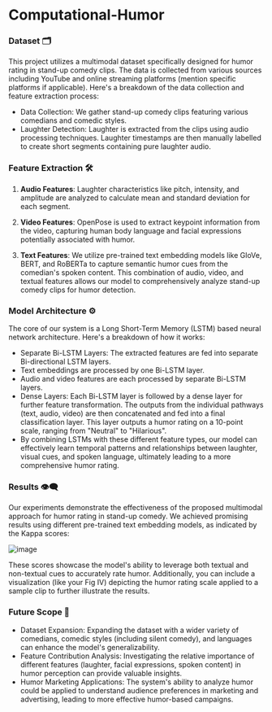 # Computational-Humor

### Dataset 🗂️
This project utilizes a multimodal dataset specifically designed for humor rating in stand-up comedy clips. The data is collected from various sources including YouTube and online streaming platforms (mention specific platforms if applicable). Here's a breakdown of the data collection and feature extraction process:

- Data Collection: We gather stand-up comedy clips featuring various comedians and comedic styles.
- Laughter Detection: Laughter is extracted from the clips using audio processing techniques. Laughter timestamps are then manually labelled to create short segments containing pure laughter audio.


### Feature Extraction 🛠️
1. **Audio Features**: Laughter characteristics like pitch, intensity, and amplitude are analyzed to calculate mean and standard deviation for each segment.

   
2. **Video Features**: OpenPose is used to extract keypoint information from the video, capturing human body language and facial expressions potentially associated with humor.

 
3. **Text Features**: We utilize pre-trained text embedding models like GloVe, BERT, and RoBERTa to capture semantic humor cues from the comedian's spoken content.
This combination of audio, video, and textual features allows our model to comprehensively analyze stand-up comedy clips for humor detection.


### Model Architecture ⚙️
The core of our system is a Long Short-Term Memory (LSTM) based neural network architecture. Here's a breakdown of how it works:

- Separate Bi-LSTM Layers: The extracted features are fed into separate Bi-directional LSTM layers.
- Text embeddings are processed by one Bi-LSTM layer.
- Audio and video features are each processed by separate Bi-LSTM layers.
- Dense Layers: Each Bi-LSTM layer is followed by a dense layer for further feature transformation. The outputs from the individual pathways (text, audio, video) are then concatenated and fed into a final classification layer. This layer outputs a humor rating on a 10-point scale, ranging from "Neutral" to "Hilarious".
- By combining LSTMs with these different feature types, our model can effectively learn temporal patterns and relationships between laughter, visual cues, and spoken language, ultimately leading to a more comprehensive humor rating.

### Results 👁️‍🗨️
Our experiments demonstrate the effectiveness of the proposed multimodal approach for humor rating in stand-up comedy. We achieved promising results using different pre-trained text embedding models, as indicated by the Kappa scores:


![image](https://github.com/bhanmrinal/Computational-Humor/assets/97622240/2e8619c1-052f-452c-8580-fe6f21a7276b)


These scores showcase the model's ability to leverage both textual and non-textual cues to accurately rate humor. Additionally, you can include a visualization (like your Fig IV) depicting the humor rating scale applied to a sample clip to further illustrate the results.

### Future Scope 🔮
- Dataset Expansion: Expanding the dataset with a wider variety of comedians, comedic styles (including silent comedy), and languages can enhance the model's generalizability.
- Feature Contribution Analysis: Investigating the relative importance of different features (laughter, facial expressions, spoken content) in humor perception can provide valuable insights.
- Humor Marketing Applications: The system's ability to analyze humor could be applied to understand audience preferences in marketing and advertising, leading to more effective humor-based campaigns.
